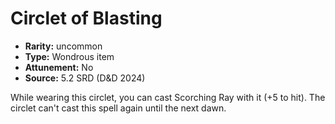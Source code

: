 
# Circlet of Blasting

* **Rarity:** uncommon
* **Type:** Wondrous item
* **Attunement:** No
* **Source:** 5.2 SRD (D&D 2024)


While wearing this circlet, you can cast Scorching Ray with it (+5 to hit). The circlet can't cast this spell again until the next dawn.
